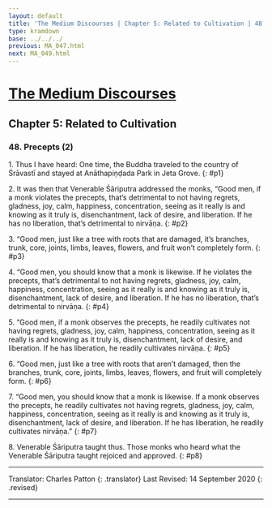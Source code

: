```yaml
---
layout: default
title: 'The Medium Discourses | Chapter 5: Related to Cultivation | 48. Precepts (2)'
type: kramdown
base: ../../../
previous: MA_047.html
next: MA_049.html
---
```


# [The Medium Discourses](index.html)
## Chapter 5: Related to Cultivation
### 48. Precepts (2)

1\. Thus I have heard: One time, the Buddha traveled to the country of Śrāvastī and stayed at Anāthapiṇḍada Park in Jeta Grove.
{: #p1}

2\. It was then that Venerable Śāriputra addressed the monks, “Good men, if a monk violates the precepts, that’s detrimental to not having regrets, gladness, joy, calm, happiness, concentration, seeing as it really is and knowing as it truly is, disenchantment, lack of desire, and liberation. If he has no liberation, that’s detrimental to nirvāṇa.
{: #p2}

3\. “Good men, just like a tree with roots that are damaged, it’s branches, trunk, core, joints, limbs, leaves, flowers, and fruit won’t completely form.
{: #p3}

4\. “Good men, you should know that a monk is likewise. If he violates the precepts, that’s detrimental to not having regrets, gladness, joy, calm, happiness, concentration, seeing as it really is and knowing as it truly is, disenchantment, lack of desire, and liberation. If he has no liberation, that’s detrimental to nirvāṇa.
{: #p4}

5\. “Good men, if a monk observes the precepts, he readily cultivates not having regrets, gladness, joy, calm, happiness, concentration, seeing as it really is and knowing as it truly is, disenchantment, lack of desire, and liberation. If he has liberation, he readily cultivates nirvāṇa.
{: #p5}

6\. “Good men, just like a tree with roots that aren’t damaged, then the branches, trunk, core, joints, limbs, leaves, flowers, and fruit will completely form.
{: #p6}

7\. “Good men, you should know that a monk is likewise. If a monk observes the precepts, he readily cultivates not having regrets, gladness, joy, calm, happiness, concentration, seeing as it really is and knowing as it truly is, disenchantment, lack of desire, and liberation. If he has liberation, he readily cultivates nirvāṇa.”
{: #p7}

8\. Venerable Śāriputra taught thus. Those monks who heard what the Venerable Śāriputra taught rejoiced and approved.
{: #p8}

---

Translator: Charles Patton
{: .translator}
Last Revised: 14 September 2020
{: .revised}

---
